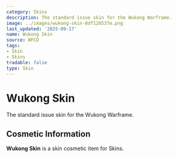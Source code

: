 ```yaml
---
category: Skins
description: The standard issue skin for the Wukong Warframe.
image: ../images/wukong-skin-8df126537e.png
last_updated: '2025-09-17'
name: Wukong Skin
source: WFCD
tags:
- Skin
- Skins
tradable: false
type: Skin
---
```


# Wukong Skin

The standard issue skin for the Wukong Warframe.

## Cosmetic Information

**Wukong Skin** is a skin cosmetic item for Skins.

